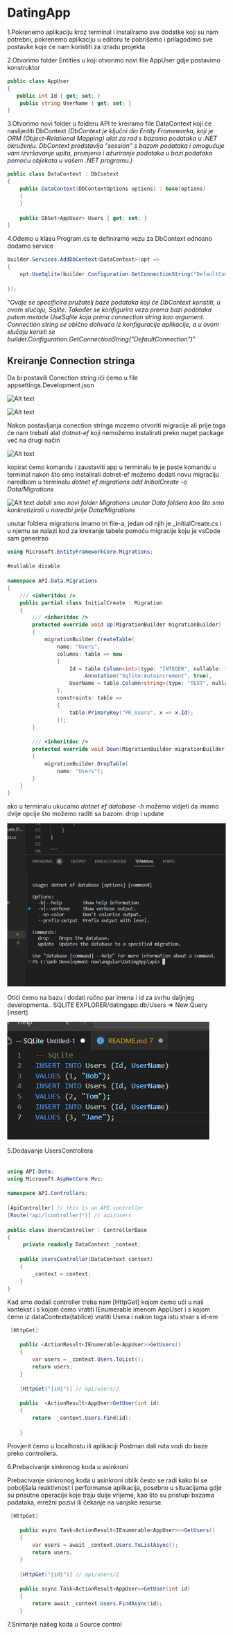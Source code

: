 # DatingApp

1.Pokrenemo aplikaciju kroz terminal i instaliramo sve dodatke koji su nam potrebni, pokrenemo aplikaciju u editoru te pobrišemo i prilagodimo sve postavke koje će nam koristiti za izradu projekta

2.Otvorimo folder Entities u koji otvorimo novi file AppUser gdje postavimo konstruktor

```c#
public class AppUser
{
   public int Id { get; set; }  
    public string UserName { get; set; }
}
```

3.Otvorimo novi folder u folderu API te kreiramo file DataContext koji će naslijediti DbContext *(DbContext  je ključni dio Entity Frameworka, koji je ORM (Object-Relational Mapping) alat za rad s bazama podataka u .NET okruženju. DbContext predstavlja "session" s bazom podataka i omogućuje vam izvršavanje upita, promjena i ažuriranje podataka u bazi podataka pomoću objekata u vašem .NET programu.)*

```c#
public class DataContext : DbContext
{
    public DataContext(DbContextOptions options) : base(options)
    {
    }

    public DbSet<AppUser> Users { get; set; }
}
```

4.Odemo u klasu Program.cs te definiramo vezu za DbContext odnosno dodamo service

```c#
builder.Services.AddDbContext<DataContext>(opt =>
{
    opt.UseSqlite(builder.Configuration.GetConnectionString("DefaultConnection"));

});
```

"*Ovdje se specificira pružatelj baze podataka koji će DbContext koristiti, u ovom slučaju, Sqlite. Također se konfigurira veza prema bazi podataka putem metode UseSqlite koja prima connection string kao argument. Connection string se obično dohvaća iz konfiguracije aplikacije, a u ovom slučaju koristi se builder.Configuration.GetConnectionString("DefaultConnection")*"

## Kreiranje Connection stringa

Da bi postavili Conection string ići ćemo u file appsettings.Development.json

![Alt text](<Screenshot 2023-12-29 143503.png>)

![Alt text](<Screenshot 2023-12-29 144323.png>)

Nakon postavljanja conection stringa mozemo otvoriti migracije ali prije toga će nam trebati alat *dotnet-ef*
koji nemožemo instalirati preko nuget package već na drugi način

![Alt text](dotnet-ef.png)

kopirat ćemo komandu i zaustaviti app u terminalu te je paste komandu u terminal
nakon što smo instalirali dotnet-ef možemo dodati novu migraciju naredbom u terminalu *dotnet ef migrations add InitialCreate -o Data/Migrations*

![Alt text](<Screenshot 2023-12-29 150535-1.png>)
*dobili smo novi folder Migrations unutar Data foldera kao što smo konkretizirali u naredbi prije Data/Migrations*

unutar foldera migrations imamo tri file-a, jedan od njih je _initialCreate.cs i u njemu se nalazi kod za kreiranje tabele pomoću migracije koju je vsCode sam generirao

```c#
using Microsoft.EntityFrameworkCore.Migrations;

#nullable disable

namespace API.Data.Migrations
{
    /// <inheritdoc />
    public partial class InitialCreate : Migration
    {
        /// <inheritdoc />
        protected override void Up(MigrationBuilder migrationBuilder)
        {
            migrationBuilder.CreateTable(
                name: "Users",
                columns: table => new
                {
                    Id = table.Column<int>(type: "INTEGER", nullable: false)
                        .Annotation("Sqlite:Autoincrement", true),
                    UserName = table.Column<string>(type: "TEXT", nullable: true)
                },
                constraints: table =>
                {
                    table.PrimaryKey("PK_Users", x => x.Id);
                });
        }

        /// <inheritdoc />
        protected override void Down(MigrationBuilder migrationBuilder)
        {
            migrationBuilder.DropTable(
                name: "Users");
        }
    }
}

```

ako u terminalu ukucamo *dotnet ef database -h* možemo vidjeti da imamo dvije opcije što možemo raditi sa bazom: drop i update

![Alt text](<Screenshot 2023-12-29 152015.png>)

Otići ćemo na bazu i dodati ručno par imena i id za svrhu daljnjeg developmenta.. SQLITE EXPLORER/datingapp.db/Users => New Query [insert]

![Alt text](<Screenshot 2023-12-30 094231.png>)

5.Dodavanje UsersControllera

```c#

using API.Data;
using Microsoft.AspNetCore.Mvc;

namespace API.Controllers;

[ApiController] // this is an API controller
[Route("api/[controller]")] // api/users

public class UsersController : ControllerBase
{
     private readonly DataContext _context;

    public UsersController(DataContext context)
    {
        _context = context;
    }
}

```

Kad smo dodali controller  treba nam [HttpGet] kojom ćemo ući u naš kontekst i s kojom ćemo vratiti IEnumerable imenom AppUser i s kojom ćemo iz dataContexta(tablice) vratiti Usera i nakon toga istu stvar s id-em

```c#
 [HttpGet]

    public <ActionResult<IEnumerable<AppUser>>GetUsers()
    {
        var users = _context.Users.ToList();
        return users;
    }

    [HttpGet("{id}")] // api/users/2

    public  <ActionResult<AppUser>GetUser(int id)
    {
        return  _context.Users.Find(id);
        
    }

```

Provjerit ćemo u localhostu ili aplikaciji Postman dali ruta vodi do baze preko controllera.

6.Prebacivanje sinkronog koda u asinkroni

Prebacivanje sinkronog koda u asinkroni oblik često se radi kako bi se poboljšala reaktivnost i performanse aplikacija, posebno u situacijama gdje su prisutne operacije koje traju dulje vrijeme, kao što su pristupi bazama podataka, mrežni pozivi ili čekanje na vanjske resurse.

```c#
 [HttpGet]

    public async Task<ActionResult<IEnumerable<AppUser>>>GetUsers()
    {
        var users = await _context.Users.ToListAsync();
        return users;
    }

    [HttpGet("{id}")] // api/users/2

    public async Task<ActionResult<AppUser>>GetUser(int id)
    {
        return await _context.Users.FindAsync(id);    
    } 
```
7.Snimanje našeg koda u Source control


